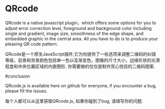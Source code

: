 # QRcode

QRcode is a native javascript plugin，which offers some options for you to adjust error correction level, foreground and background color including single and gradient, image size, smoothness of the edge shape, and embedded graphic in the central area. All you have to do is to produce your pleasing QR code pattern.

QRcode是一个原生JavaScript插件,它为你提供了一些选项来调整二维码的纠错等级，前景和背景颜色包括单一色以及渐变色，图像的尺寸大小，边缘形状的光滑程度和中央位置区域的内嵌图形. 你需要做的仅仅是制作赏心悦目的二维码图案.

#conclusion 
 
QRcode.js is available here on github for everyone, if you encounter a bug, please fill the issues.

每个人都可以从这里获取QRcode.js, 如果你碰到了bug, 请填写你的问题.
